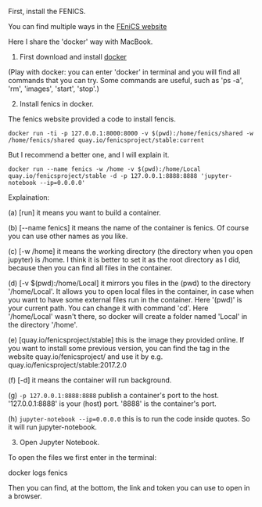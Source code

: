 First, install the FENICS.

You can find multiple ways in the [FEniCS website](https://fenicsproject.org/download/)

Here I share the 'docker' way with MacBook. 

1. First download and install [docker](https://www.docker.com/products/docker-desktop)

(Play with docker: you can enter 'docker' in terminal and you will find all commands that you can try.
Some commands are useful, such as 'ps -a', 'rm', 'images', 'start', 'stop'.)


2. Install fenics in docker.

The fenics website provided a code to install fencis.

```
docker run -ti -p 127.0.0.1:8000:8000 -v $(pwd):/home/fenics/shared -w /home/fenics/shared quay.io/fenicsproject/stable:current
```

But I recommend a better one, and I will explain it.

```
docker run --name fenics -w /home -v $(pwd):/home/Local quay.io/fenicsproject/stable -d -p 127.0.0.1:8888:8888 'jupyter-notebook --ip=0.0.0.0'
```

Explaination:

(a) [run] it means you want to build a container.

(b) [--name fenics] it means the name of the container is fenics. Of course you can use other names as you like.

(c) [-w /home] it means the working directory (the directory when you open jupyter) is /home. 
I think it is better to set it as the root directory as I did, because then you can find all files in the container. 

(d) [-v $(pwd):/home/Local] it mirrors you files in the (pwd) to the directory '/home/Local'. 
It allows you to open local files in the container, in case when you want to have some external files run in the container. 
Here '(pwd)' is your current path. You can change it with command 'cd'. 
Here '/home/Local' wasn't there, so docker will create a folder named 'Local' in the directory '/home'.

(e) [quay.io/fenicsproject/stable] this is the image they provided online. 
If you want to install some previous version, you can find the tag in the website quay.io/fenicsproject/ and use it by e.g. quay.io/fenicsproject/stable:2017.2.0

(f) [-d] it means the container will run background.

(g) `-p 127.0.0.1:8888:8888` publish a container's port to the host. '127.0.0.1:8888' is your (host) port. '8888' is the container's port.

(h) `jupyter-notebook --ip=0.0.0.0` this is to run the code inside quotes. So it will run jupyter-notebook.


3. Open Jupyter Notebook.

To open the files we first enter in the terminal:  

docker logs fenics  

Then you can find, at the bottom, the link and token you can use to open in a browser.


